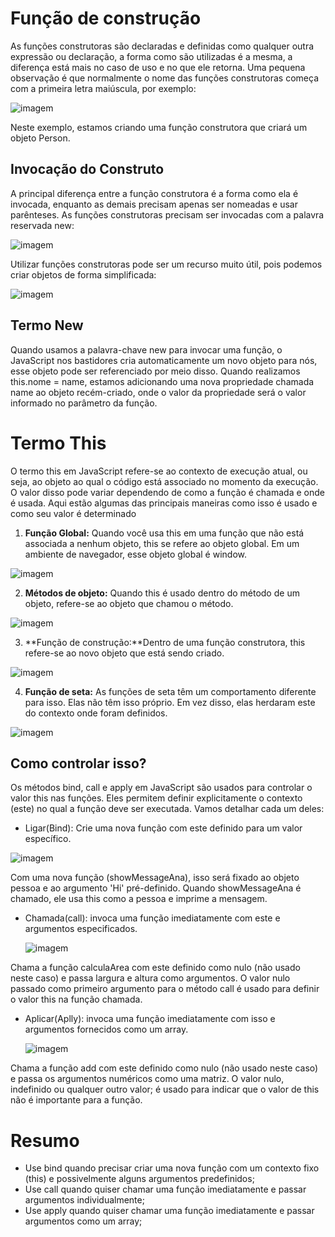# Função de construção
As funções construtoras são declaradas e definidas como qualquer outra expressão ou declaração, a forma como são utilizadas é a mesma, a diferença está mais no caso de uso e no que ele retorna. Uma pequena observação é que normalmente o nome das funções construtoras começa com a primeira letra maiúscula, por exemplo:

![imagem](https://github.com/user-attachments/assets/496724b6-3287-4acd-82a0-348c27c1f214)

Neste exemplo, estamos criando uma função construtora que criará um objeto Person.

## Invocação do Construto
A principal diferença entre a função construtora é a forma como ela é invocada, enquanto as demais precisam apenas ser nomeadas e usar parênteses. As funções construtoras precisam ser invocadas com a palavra reservada new:

![imagem](https://github.com/user-attachments/assets/4c6bd152-f6eb-4b61-a033-8a9a75daadb8)

Utilizar funções construtoras pode ser um recurso muito útil, pois podemos criar objetos de forma simplificada:

![imagem](https://github.com/user-attachments/assets/add62e4e-45a7-495f-8b23-341329776e62)

## Termo New
Quando usamos a palavra-chave new para invocar uma função, o JavaScript nos bastidores cria automaticamente um novo objeto para nós, esse objeto pode ser referenciado por meio disso. Quando realizamos this.nome = name, estamos adicionando uma nova propriedade chamada name ao objeto recém-criado, onde o valor da propriedade será o valor informado no parâmetro da função.

# Termo This
O termo this em JavaScript refere-se ao contexto de execução atual, ou seja, ao objeto ao qual o código está associado no momento da execução. O valor disso pode variar dependendo de como a função é chamada e onde é usada. Aqui estão algumas das principais maneiras como isso é usado e como seu valor é determinado

1. **Função Global:** Quando você usa this em uma função que não está associada a nenhum objeto, this se refere ao objeto global. Em um ambiente de navegador, esse objeto global é window.

![imagem](https://github.com/user-attachments/assets/38961df5-1176-4eaf-9607-f6f0cece22b6)

2. **Métodos de objeto:** Quando this é usado dentro do método de um objeto, refere-se ao objeto que chamou o método.

![imagem](https://github.com/user-attachments/assets/f699fa80-2c14-4bc0-8df6-34ec88345b62)

3. **Função de construção:**Dentro de uma função construtora, this refere-se ao novo objeto que está sendo criado.

![imagem](https://github.com/user-attachments/assets/add62e4e-45a7-495f-8b23-341329776e62)

4. **Função de seta:** As funções de seta têm um comportamento diferente para isso. Elas não têm isso próprio. Em vez disso, elas herdaram este do contexto onde foram definidos.

![imagem](https://github.com/user-attachments/assets/e7312aa5-12a1-4a98-8de2-8d99b9eafb15)

## Como controlar isso? 
Os métodos bind, call e apply em JavaScript são usados ​​para controlar o valor this nas funções. Eles permitem definir explicitamente o contexto (este) no qual a função deve ser executada. Vamos detalhar cada um deles:

- Ligar(Bind): Crie uma nova função com este definido para um valor específico.
  
![imagem](https://github.com/user-attachments/assets/bddb8fd7-45f0-4627-8dd0-5e967dad2869)

Com uma nova função (showMessageAna), isso será fixado ao objeto pessoa e ao argumento 'Hi' pré-definido. Quando showMessageAna é chamado, ele usa this como a pessoa e imprime a mensagem.

- Chamada(call): invoca uma função imediatamente com este e argumentos especificados.

  ![imagem](https://github.com/user-attachments/assets/eb3c0edb-2dcc-40a1-be93-2f0397927fa8)

Chama a função calculaArea com este definido como nulo (não usado neste caso) e passa largura e altura como argumentos. O valor nulo passado como primeiro argumento para o método call é usado para definir o valor this na função chamada. 
  
- Aplicar(Aplly): invoca uma função imediatamente com isso e argumentos fornecidos como um array.

  ![imagem](https://github.com/user-attachments/assets/ccb934c5-3602-47bf-8674-484d382bf38d)

Chama a função add com este definido como nulo (não usado neste caso) e passa os argumentos numéricos como uma matriz. O valor nulo, indefinido ou qualquer outro valor; é usado para indicar que o valor de this não é importante para a função.

# Resumo
- Use bind quando precisar criar uma nova função com um contexto fixo (this) e possivelmente alguns argumentos predefinidos;
- Use call quando quiser chamar uma função imediatamente e passar argumentos individualmente;
- Use apply quando quiser chamar uma função imediatamente e passar argumentos como um array;